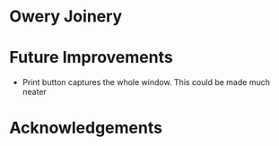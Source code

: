 # Owery Joinery

# Future Improvements
- Print button captures the whole window. This could be made much neater

# Acknowledgements


